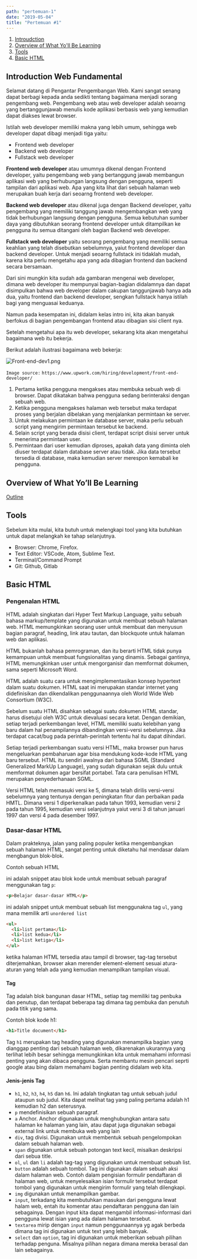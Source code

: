 ```yaml
---
path: "pertemuan-1"
date: "2019-05-04"
title: "Pertemuan #1"
---
```


1. [Introudction](#1.introduction)
2. [Overview of What Yo'll Be Learning](#2.overview)
3. [Tools](#3.tools)
4. [Basic HTML](#4.basichtml)

## Introduction Web Fundamental

Selamat datang di Pengantar Pengembangan Web. Kami sangat senang dapat berbagi kepada anda sedikti tentang bagaimana menjadi sorang pengembang web. Pengembang web atau web developer adalah seoarng yang bertanggunjawab menulis kode aplikasi berbasis web yang kemudian dapat diakses lewat browser.

Istilah web developer memiliki makna yang lebih umum, sehingga web developer dapat dibagi menjadi tiga yaitu:

- Frontend web developer
- Backend web developer
- Fullstack web developer

**Frontend web developer** atau umumnya dikenal dengan Frontend developer, yaitu pengembang web yang bertanggung jawab membangun aplikasi web yang berhubungan langsung dengan pengguna, seperti tampilan dari aplikasi web. Apa yang kita lihat dari sebuah halaman web merupakan buah kerja dari seoarng frontend web developer.

**Backend web developer** atau dikenal juga dengan Backend developer, yaitu pengembang yang memiliki tanggung jawab mengembangkan web yang tidak berhubungan langsung dengan pengguna. Semua kebutuhan sumber daya yang dibutuhkan seorang frontend developer untuk ditampilkan ke pengguna itu semua ditangani oleh bagian Backend web developer.

**Fullstack web developer** yaitu seorang pengembang yang memiliki semua keahlian yang telah disebutkan sebelumnya, yaiut frontend developer dan backend developer. Untuk menjadi seoarng fullstack ini tidaklah mudah, karena kita perlu mengetahu apa yang ada dibagian frontend dan backend secara bersamaan.

Dari sini mungkin kita sudah ada gambaran mengenai web developer, dimana web developer itu mempunyai bagian-bagian didalamnya dan dapat disimpulkan bahwa web developer dalam cakupan tanggunjawab hanya ada dua, yaitu frontend dan backend developer, sengkan fullstack hanya istilah bagi yang menguasai keduanya.

Namun pada kesempatan ini, didalam kelas intro ini, kita akan banyak berfokus di bagian pengembangan frontend atau dibagian sisi client nya.

Setelah mengetahui apa itu web developer, sekarang kita akan mengetahui bagaimana web itu bekerja.

Berikut adalah ilustrasi bagaimana web bekerja:

![Front-end-dev1.png](https://content-static.upwork.com/blog/uploads/sites/3/2015/05/05110037/Front-end-dev1.png)

`Image source:` `https://www.upwork.com/hiring/development/front-end-developer/`

1. Pertama ketika pengguna mengakses atau membuka sebuah web di browser. Dapat dikatakan bahwa pengguna sedang berinteraksi dengan sebuah web.
2. Ketika pengguna mengakses halaman web tersebut maka terdapat proses yang berjalan dibelakan yang menjalankan permintaan ke server.
3. Untuk melakukan permintaan ke database server, maka perlu sebuah script yang mengirim permintaan tersebut ke backend.
4. Selain script yang berada disisi client, terdapat script disisi server untuk menerima permintaan user.
5. Permintaan dari user kemudian diproses, apakah data yang diminta oleh diuser terdapat dalam database server atau tidak. Jika data tersebut tersedia di database, maka kemudian server merespon kemabali ke pengguna.

## Overview of What Yo’ll Be Learning

<a href="https://dtcacademy.id/intro-programming-class/outline">Outline</a>

## Tools

Sebelum kita mulai, kita butuh untuk melengkapi tool yang kita butuhkan untuk dapat melangkah ke tahap selanjutnya.

- Browser: Chrome, Firefox.
- Text Editor: VSCode, Atom, Sublime Text.
- Terminal/Command Prompt
- Git: Github, Gitlab

## Basic HTML

### Pengenalan HTML

HTML adalah singkatan dari Hyper Text Markup Language, yaitu sebuah bahasa markup/template yang digunakan untuk membuat sebuah halaman web. HTML memungkinkan seorang user untuk membuat dan menyusun bagian paragraf, heading, link atau tautan, dan blockquote untuk halaman web dan aplikasi.

HTML bukanlah bahasa pemrograman, dan itu berarti HTML tidak punya kemampuan untuk membuat fungsionalitas yang dinamis. Sebagai gantinya, HTML memungkinkan user untuk mengorganisir dan memformat dokumen, sama seperti Microsoft Word.

HTML adalah suatu cara untuk mengimplementasikan konsep hypertext dalam suatu dokumen. HTML saat ini merupakan standar internet yang didefinisikan dan dikendalikan penggunaannya oleh World Wide Web Consortium (W3C).

Sebelum suatu HTML disahkan sebagai suatu dokumen HTML standar, harus disetujui oleh W3C untuk dievaluasi secara ketat. Dengan demikian, setiap terjadi perkembangan level, HTML memiliki suatu kelebihan yang baru dalam hal penampilannya dibandingkan versi-versi sebelumnya. Jika terdapat cacat/bug pada perintah-perintah tertentu hal itu dapat dihindari.

Setiap terjadi perkembangan suatu versi HTML, maka browser pun harus mengeluarkan pembaharuan agar bisa mendukung kode-kode HTML yang baru tersebut. HTML itu sendiri awalnya dari bahasa SGML (Standard Generalized MarkUp Language), yang sudah digunakan sejak dulu untuk memformat dokumen agar bersifat portabel. Tata cara penulisan HTML merupakan penyederhanaan SGML.

Versi HTML telah memasuki versi ke 5, dimana telah dirilis versi-versi sebelumnya yang tentunya dengan peningkatan fitur dan perbaikan pada HMTL. Dimana versi 1 diperkenalkan pada tahun 1993, kemudian versi 2 pada tahun 1995, kemudian versi selanjutnya yaiut versi 3 di tahun januari 1997 dan versi 4 pada desember 1997.

### Dasar-dasar HTML

Dalam prakteknya, jalan yang paling populer ketika mengembangkan sebuah halaman HTML, sangat penting untuk diketahu hal mendasar dalam mengbangun blok-blok.

Contoh sebuah HTML

ini adalah snippet atau blok kode untuk membuat sebuah paragraf menggunakan tag `p`:

```html
<p>Belajar dasar-dasar HTML</p>
```

ini adalah snippet untuk membuat sebuah list menggunakna tag `ul`, yang mana memilik arti `unordered list`

```html
<ul>
  <li>list pertama</li>
  <li>list kedua</li>
  <li>list ketiga</li>
</ul>
```

ketika halaman HTML tersedia atau tampil di browser, tag-tag tersebut diterjemahkan, browser akan merender element-element sesuai atura-aturan yang  telah ada yang kemudian menampilkan tampilan visual.

#### Tag

Tag adalah blok bangunan dasar HTML, setiap tag memiliki tag penbuka dan penutup, dan terdapat beberapa tag dimana tag pembuka dan penutuh pada titik yang sama.

Contoh blok kode h1:

```html
<h1>Title document</h1>
```

Tag `h1` merupakan tag heading yang digunakan menampilka bagian yang dianggap penting dari sebuah halaman web, dikarenakan ukurannya yang terlihat lebih besar sehingga memungkinkan kita untuk memahami informasi penting yang akan dibaca pengguna. Serta membantu mesin pencari seprti google atau bing dalam memahami bagian penting didalam web kita.

#### Jenis-jenis Tag

- `h1`, `h2`, `h3`, `h4`, `h5` dan `h6`. Ini adalah tingkatan tag untuk sebuah judul ataupun sub judul. Kita dapat melihat tag yang paling pertama adalah h1 kemudian h2 dan seterusnya.
- `p` mendefinisikan sebuah paragraf.
- `a` Anchor. Anchor digunakan untuk menghubungkan antara satu halaman ke halaman yang lain, atau dapat juga digunakan sebagai external link untuk membuka web yang lain
- `div`, tag divisi. Digunakan untuk membentuk sebuah pengelompokan dalam sebuah halaman web.
- `span` digunakan untuk sebuah potongan text kecil, misalkan deskripsi dari sebua title.
- `ol`, `ul` dan `li` adalah tag-tag yang digunakan untuk membuat sebuah list.
- `button` adalah sebuah tombol. Tag ini digunakan dalam sebuah aksi dalam halaman web. Contoh dalam pengisian formulir pendaftaran di halaman web, untuk menyelesaikan isian formulir tersebut terdapat tombol yang digunakan untuk mengirim formulir yang telah dilengkapi.
- `img` digunakan untuk menampilkan gambar.
- `input`, terkadang kita membutuhkan masukan dari pengguna lewat halam web, entah itu komentar atau pendaftaran pengguna dan lain sebagainya. Dengan input kita dapat mengambil informasi-informasi dari pengguna lewat isian yang ada dalam halaman tersebut.
- `textarea` mirip dengan `input` namun penggunaannya yg agak berbeda dimana tag ini digunakan untuk text yang lebih banyak.
- `select` dan `option`, tag ini digunakan untuk meberikan sebuah pilihan terhadap penguna. Misalnya pilihan negara dimana mereka berasal dan lain sebagainya.